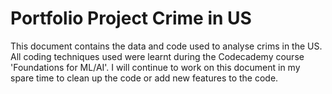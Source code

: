 # Portfolio Project Crime in US
 This document contains the data and code used to analyse crims in the US. All coding techniques used were learnt during the Codecademy course 'Foundations for ML/AI'. I will continue to work on this document in my spare time to clean up the code or add new features to the code.
